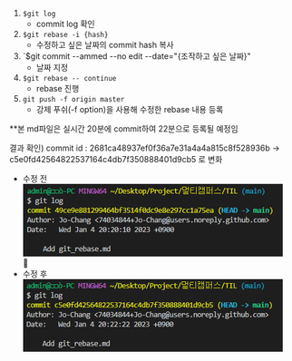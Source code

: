 <!--
ref) https://devhealer.tistory.com/53
-->

1.  `$git log`
    - commit log 확인
2.  `$git rebase -i {hash}`
    - 수정하고 싶은 날짜의 commit hash 복사
3.  `$git commit --ammed --no edit --date="{조작하고 싶은 날짜}"
    - 날짜 지정
4.  `$git rebase -- continue`
    - rebase 진행
5.  `git push -f origin master`
    - 강제 푸쉬(-f option)을 사용해 수정한 rebase 내용 등록

**본 md파일은 실시간 20분에 commit하여 22분으로 등록될 예정임

결과 확인)
commit id :  2681ca48937ef0f36a7e31a4a4a815c8f528936b ->        
            c5e0fd42564822537164c4db7f350888401d9cb5
로 변화

-   수정 전
![수정전](img/git_rebase_01.png)
<br>:arrow_down_small:<br>
-   수정 후
![수정후](img/git_rebase_02.png)